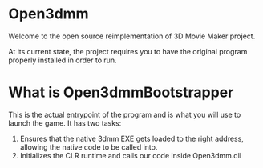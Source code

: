 # Open3dmm

Welcome to the open source reimplementation of 3D Movie Maker project.

At its current state, the project requires you to have the original program properly installed in order to run.

# What is Open3dmmBootstrapper
This is the actual entrypoint of the program and is what you will use to launch the game. It has two tasks:
1. Ensures that the native 3dmm EXE gets loaded to the right address, allowing the native code to be called into.
2. Initializes the CLR runtime and calls our code inside Open3dmm.dll
